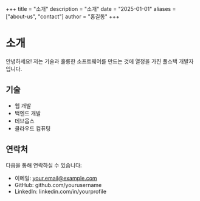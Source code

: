 +++
title = "소개"
description = "소개"
date = "2025-01-01"
aliases = ["about-us", "contact"]
author = "홍길동"
+++

# 소개

안녕하세요! 저는 기술과 훌륭한 소프트웨어를 만드는 것에 열정을 가진 풀스택 개발자입니다.

## 기술

- 웹 개발
- 백엔드 개발
- 데브옵스
- 클라우드 컴퓨팅

## 연락처

다음을 통해 연락하실 수 있습니다:

- 이메일: your.email@example.com
- GitHub: github.com/yourusername
- LinkedIn: linkedin.com/in/yourprofile
